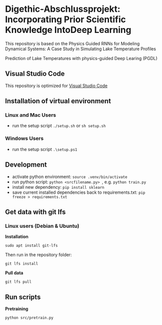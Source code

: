 # Digethic-Abschlussprojekt: Incorporating Prior Scientific Knowledge IntoDeep Learning

This repository is based on the Physics Guided RNNs for Modeling Dynamical Systems: A Case Study in Simulating Lake Temperature Profiles




Prediction of Lake Temperatures with physics-guided Deep Learing (PGDL)


## Visual Studio Code

This repository is optimized for [Visual Studio Code](https://code.visualstudio.com/) 

## Installation of virtual environment

### Linux and Mac Users

- run the setup script `./setup.sh` or `sh setup.sh`

### Windows Users

- run the setup script `.\setup.ps1`

## Development

- activate python environment: `source .venv/bin/activate`
- run python script: `python <srcfilename.py> `, e.g. `python train.py`
- install new dependency: `pip install sklearn`
- save current installed dependencies back to requirements.txt: `pip freeze > requirements.txt`

## Get data with git lfs

### Linux users (Debian & Ubuntu)

**Installation**

`sudo apt install git-lfs`

Then run in the repository folder:

`git lfs install`

**Pull data**

`git lfs pull`

## Run scripts

**Pretraining**

`python src/pretrain.py`




